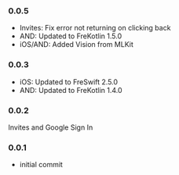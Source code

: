 ### 0.0.5
- Invites: Fix error not returning on clicking back
- AND: Updated to FreKotlin 1.5.0
- iOS/AND: Added Vision from MLKit

### 0.0.3
- iOS: Updated to FreSwift 2.5.0
- AND: Updated to FreKotlin 1.4.0

### 0.0.2
Invites and Google Sign In

### 0.0.1  
- initial commit
